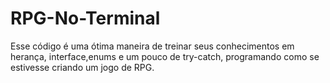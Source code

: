 # RPG-No-Terminal
Esse código é uma ótima maneira de treinar seus conhecimentos em herança, interface,enums e um pouco de try-catch, programando como se estivesse criando um jogo de RPG.
